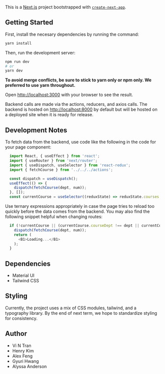 This is a [Next.js](https://nextjs.org/) project bootstrapped with [`create-next-app`](https://github.com/vercel/next.js/tree/canary/packages/create-next-app).

## Getting Started

First, install the necesary dependencies by running the command:

```bash
yarn install
```


Then, run the development server:

```bash
npm run dev
# or
yarn dev
```
**To avoid merge conflicts, be sure to stick to yarn only or npm only. We preferred to use yarn throughout.**

Open [http://localhost:3000](http://localhost:3000) with your browser to see the result.

Backend calls are made via the actions, reducers, and axios calls. The backend is hosted on [http://localhost:8000](http://localhost:8000) by default but will be hosted on a deployed site when it is ready for release.


## Development Notes
To fetch data from the backend, use code like the following in the code for your page component:

```Javascript
  import React, { useEffect } from 'react';
  import { useRouter } from 'next/router';
  import { useDispatch, useSelector } from 'react-redux';
  import { fetchCourse } from '../../../actions';

  const dispatch = useDispatch();
  useEffect(() => {
    dispatch(fetchCourse(dept, num));
  }, []);
  const currentCourse = useSelector((reduxState) => reduxState.courses.current);
```

Use ternary expressions appropriately in case the page tries to reload too quickly before the data comes from the backend. 
You may also find the following snippet helpful when changing routes:
```Javascript
  if (!currentCourse || (currentCourse.courseDept !== dept || currentCourse.courseNum !== num)) {
    dispatch(fetchCourse(dept, num));
    return (
      <B1>Loading...</B1>
    );
  }
```

## Dependencies
* Material UI
* Tailwind CSS

## Styling
Currently, the project uses a mix of CSS modules, tailwind, and a typography library. By the end of next term, we hope to standardize styling for consistency.

## Author
* Vi N Tran
* Henry Kim
* Alex Feng
* Gyuri Hwang
* Alyssa Anderson
